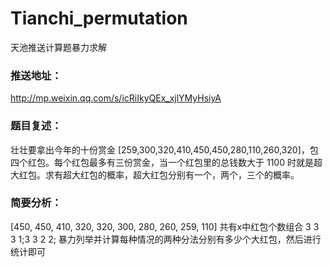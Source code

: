 # Tianchi_permutation
天池推送计算题暴力求解

### 推送地址：
http://mp.weixin.qq.com/s/icRiIkyQEx_xjlYMyHsiyA

### 题目复述：

壮壮要拿出今年的十份赏金 [259,300,320,410,450,450,280,110,260,320]，包四个红包。每个红包最多有三份赏金，当一个红包里的总钱数大于 1100 时就是超大红包。求有超大红包的概率，超大红包分别有一个，两个，三个的概率。

### 简要分析：
[450, 450, 410, 320, 320, 300, 280, 260, 259, 110]
共有x中红包个数组合
3 3 3 1;3 3 2 2; 
暴力列举并计算每种情况的两种分法分别有多少个大红包，然后进行统计即可